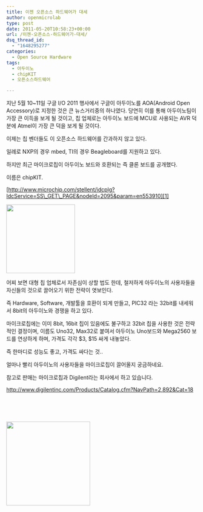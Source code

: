 ```yaml
---
title: 이젠 오픈소스 하드웨어가 대세
author: openmicrolab
type: post
date: 2011-05-20T10:58:23+00:00
url: /이젠-오픈소스-하드웨어가-대세/
dsq_thread_id:
  - "1648295277"
categories:
  - Open Source Hardware
tags:
  - 아두이노
  - chipKIT
  - 오픈소스하드웨어

---
```

지난 5월 10~11일 구글 I/O 2011 행사에서 구글이 아두이노를 AOA(Android Open Accessory)로 지정한 것은 큰 뉴스거리중의 하나였다. 당연히 이를 통해 아두이노팀이 가장 큰 이득을 보게 될 것이고, 칩 업체로는 아두이노 보드에 MCU로 사용되는 AVR 덕분에 Atmel이 가장 큰 덕을 보게 될 것이다.

이제는 칩 벤더들도 이 오픈소스 하드웨어를 간과하지 않고 있다.

일례로 NXP의 경우 mbed, TI의 경우 Beagleboard를 지원하고 있다.

하지만 최근 마이크로칩이 아두이노 보드와 호환되는 즉 클론 보드를 공개했다.

이름은 chipKIT.

[http://www.microchip.com/stellent/idcplg?IdcService=SS\_GET\_PAGE&nodeId=2095&param=en553910][1]

[<img src="/images/1/cfile1.uf.113D9D364DD6494C05898B.jpg" height="181" />][2] 

어찌 보면 대형 칩 업체로서 자존심이 상할 법도 한데, 철저하게 아두이노의 사용자들을 자신들의 것으로 끌어오기 위한 전략이 엿보인다.

즉 Hardware, Software, 개발툴을 호환이 되게 만들고, PIC32 라는 32bit를 내세워서 8bit의 아두이노와 경쟁을 하고 있다.

마이크로칩에는 이미 8bit, 16bit 칩이 있음에도 불구하고 32bit 칩을 사용한 것은 전략적인 결정이며, 이름도 Uno32, Max32로 붙여서 아두이노 Uno보드와 Mega2560 보드를 연상하게 하며, 가격도 각각 $3, $15 싸게 내놓았다.

즉 한마디로 성능도 좋고, 가격도 싸다는 것..

얼마나 빨리 아두이노의 사용자들을 마이크로칩이 끌어올지 궁금하네요.

참고로 판매는 마이크로칩과 Digilent라는 회사에서 하고 있습니다.

<http://www.digilentinc.com/Products/Catalog.cfm?NavPath=2,892&Cat=18>

&nbsp;

&nbsp;

[<img src="/images/1/cfile25.uf.1626D7354DD6494E33EF4E.png" height="221" />][3]

 [1]: http://www.microchip.com/stellent/idcplg?IdcService=SS_GET_PAGE&nodeId=2095&param=en553910
 [2]: /images/1/cfile26.uf.1758BE394DD6494B2A7624.jpg
 [3]: /images/1/cfile10.uf.12434C354DD6494D0B1B02.png